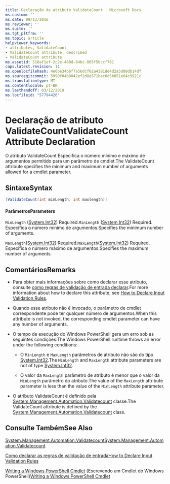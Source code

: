 ```yaml
---
title: Declaração de atributo ValidateCount | Microsoft Docs
ms.custom: ''
ms.date: 09/13/2016
ms.reviewer: ''
ms.suite: ''
ms.tgt_pltfrm: ''
ms.topic: article
helpviewer_keywords:
- attributes, ValidateCount
- ValidateCount attribute, described
- ValidateCount attribute
ms.assetid: 516af1ef-2c2e-408d-84bc-865f5bccf761
caps.latest.revision: 11
ms.openlocfilehash: 4e0be34b6f7a56dcf02a4381de4d2a5d08db14df
ms.sourcegitcommit: 5990f04b8042ef2d8e571bec6d5b051e64c9921c
ms.translationtype: MT
ms.contentlocale: pt-BR
ms.lasthandoff: 03/12/2019
ms.locfileid: "57794426"
---
```

# <a name="validatecount-attribute-declaration"></a><span data-ttu-id="f4242-102">Declaração de atributo ValidateCount</span><span class="sxs-lookup"><span data-stu-id="f4242-102">ValidateCount Attribute Declaration</span></span>

<span data-ttu-id="f4242-103">O atributo ValidateCount Especifica o número mínimo e máximo de argumentos permitido para um parâmetro de cmdlet.</span><span class="sxs-lookup"><span data-stu-id="f4242-103">The ValidateCount attribute specifies the minimum and maximum number of arguments allowed for a cmdlet parameter.</span></span>

## <a name="syntax"></a><span data-ttu-id="f4242-104">Sintaxe</span><span class="sxs-lookup"><span data-stu-id="f4242-104">Syntax</span></span>

```csharp
[ValidateCount(int minLength, int maxlength)]
```

#### <a name="parameters"></a><span data-ttu-id="f4242-105">Parâmetros</span><span class="sxs-lookup"><span data-stu-id="f4242-105">Parameters</span></span>

<span data-ttu-id="f4242-106">`MinLength` ([System.Int32](/dotnet/api/System.Int32)) Required.</span><span class="sxs-lookup"><span data-stu-id="f4242-106">`MinLength` ([System.Int32](/dotnet/api/System.Int32)) Required.</span></span> <span data-ttu-id="f4242-107">Especifica o número mínimo de argumentos.</span><span class="sxs-lookup"><span data-stu-id="f4242-107">Specifies the minimum number of arguments.</span></span>

<span data-ttu-id="f4242-108">`MaxLength`([System.Int32](/dotnet/api/System.Int32)) Required.</span><span class="sxs-lookup"><span data-stu-id="f4242-108">`MaxLength`([System.Int32](/dotnet/api/System.Int32)) Required.</span></span> <span data-ttu-id="f4242-109">Especifica o número máximo de argumentos.</span><span class="sxs-lookup"><span data-stu-id="f4242-109">Specifies the maximum number of arguments.</span></span>

## <a name="remarks"></a><span data-ttu-id="f4242-110">Comentários</span><span class="sxs-lookup"><span data-stu-id="f4242-110">Remarks</span></span>

- <span data-ttu-id="f4242-111">Para obter mais informações sobre como declarar esse atributo, consulte [como regras de validação de entrada declarar](http://msdn.microsoft.com/en-us/544c2100-62ba-4be4-b2a2-cc0d4e4fc45b).</span><span class="sxs-lookup"><span data-stu-id="f4242-111">For more information about how to declare this attribute, see [How to Declare Input Validation Rules](http://msdn.microsoft.com/en-us/544c2100-62ba-4be4-b2a2-cc0d4e4fc45b).</span></span>

- <span data-ttu-id="f4242-112">Quando esse atributo não é invocado, o parâmetro de cmdlet correspondente pode ter qualquer número de argumentos.</span><span class="sxs-lookup"><span data-stu-id="f4242-112">When this attribute is not invoked, the corresponding cmdlet parameter can have any number of arguments.</span></span>

- <span data-ttu-id="f4242-113">O tempo de execução do Windows PowerShell gera um erro sob as seguintes condições:</span><span class="sxs-lookup"><span data-stu-id="f4242-113">The Windows PowerShell runtime throws an error under the following conditions:</span></span>

    - <span data-ttu-id="f4242-114">O `MinLength` e `MaxLength` parâmetros de atributo não são do tipo [System.Int32](/dotnet/api/System.Int32).</span><span class="sxs-lookup"><span data-stu-id="f4242-114">The `MinLength` and `MaxLength` attribute parameters are not of type [System.Int32](/dotnet/api/System.Int32).</span></span>

    - <span data-ttu-id="f4242-115">O valor da `MaxLength` parâmetro de atributo é menor que o valor da `MinLength` parâmetro do atributo.</span><span class="sxs-lookup"><span data-stu-id="f4242-115">The value of the `MaxLength` attribute parameter is less than the value of the `MinLength` attribute parameter.</span></span>

- <span data-ttu-id="f4242-116">O atributo ValidateCount é definido pela [System.Management.Automation.Validatecount](/dotnet/api/System.Management.Automation.ValidateCount) classe.</span><span class="sxs-lookup"><span data-stu-id="f4242-116">The ValidateCount attribute is defined by the [System.Management.Automation.Validatecount](/dotnet/api/System.Management.Automation.ValidateCount) class.</span></span>

## <a name="see-also"></a><span data-ttu-id="f4242-117">Consulte Também</span><span class="sxs-lookup"><span data-stu-id="f4242-117">See Also</span></span>

[<span data-ttu-id="f4242-118">System.Management.Automation.Validatecount</span><span class="sxs-lookup"><span data-stu-id="f4242-118">System.Management.Automation.Validatecount</span></span>](/dotnet/api/System.Management.Automation.ValidateCount)

[<span data-ttu-id="f4242-119">Como declarar as regras de validação de entrada</span><span class="sxs-lookup"><span data-stu-id="f4242-119">How to Declare Input Validation Rules</span></span>](http://msdn.microsoft.com/en-us/544c2100-62ba-4be4-b2a2-cc0d4e4fc45b)

<span data-ttu-id="f4242-120">[Writing a Windows PowerShell Cmdlet](./writing-a-windows-powershell-cmdlet.md) (Escrevendo um Cmdlet do Windows PowerShell)</span><span class="sxs-lookup"><span data-stu-id="f4242-120">[Writing a Windows PowerShell Cmdlet](./writing-a-windows-powershell-cmdlet.md)</span></span>
